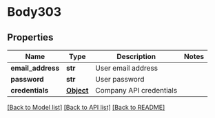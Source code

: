 # Body303

## Properties
Name | Type | Description | Notes
------------ | ------------- | ------------- | -------------
**email_address** | **str** | User email address | 
**password** | **str** | User password | 
**credentials** | [**Object**](Object.md) | Company API credentials | 

[[Back to Model list]](../README.md#documentation-for-models) [[Back to API list]](../README.md#documentation-for-api-endpoints) [[Back to README]](../README.md)

